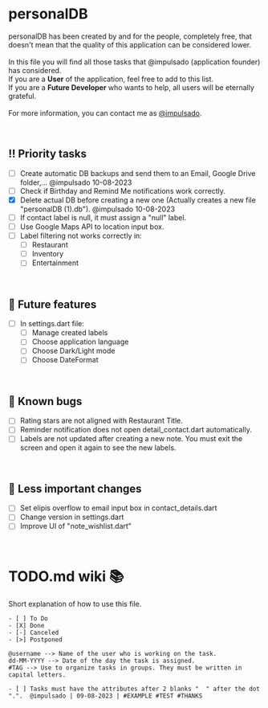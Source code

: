 # personalDB
personalDB has been created by and for the people, completely free, that doesn't mean that the quality of this application can be considered lower.
<br/>
<br/>
In this file you will find all those tasks that @impulsado (application founder) has considered. <br/>
If you are a **User** of the application, feel free to add to this list. <br/>
If you are a **Future Developer** who wants to help, all users will be eternally grateful. 
<br/>
<br/>
For more information, you can contact me as [@impulsado](https://t.me/impulsado).

<br/>

## ‼ Priority tasks
- [ ] Create automatic DB backups and send them to an Email, Google Drive folder,...  @impulsado 10-08-2023
- [ ] Check if Birthday and Remind Me notifications work correctly.
- [X] Delete actual DB before creating a new one (Actually creates a new file "personalDB (1).db").    @impulsado 10-08-2023
- [ ] If contact label is null, it must assign a "null" label.
- [ ] Use Google Maps API to location input box.
- [ ] Label filtering not works correctly in:
    - [ ] Restaurant
    - [ ] Inventory
    - [ ] Entertainment

<br/>

## 🌺 Future features
- [ ] In  settings.dart file:
    - [ ] Manage created labels
    - [ ] Choose application language
    - [ ] Choose Dark/Light mode
    - [ ] Choose DateFormat

<br/>

## 🦗 Known bugs
- [ ] Rating stars are not aligned with Restaurant Title.
- [ ] Reminder notification does not open detail_contact.dart automatically.
- [ ] Labels are not updated after creating a new note. You must exit the screen and open it again to see the new labels.

<br/>

## 🔧 Less important changes
- [ ] Set elipis overflow to email input box in contact_details.dart
- [ ] Change version in settings.dart
- [ ] Improve UI of "note_wishlist.dart"

<br/>

# TODO.md wiki 📚
Short explanation of how to use this file.<br/>

```Symbology of checkboxes
- [ ] To Do
- [X] Done
- [-] Canceled
- [>] Postponed
```

```Task attributes
@username --> Name of the user who is working on the task.
dd-MM-YYYY --> Date of the day the task is assigned.
#TAG --> Use to organize tasks in groups. They must be written in capital letters.

- [ ] Tasks must have the attributes after 2 blanks "  " after the dot ".".  @impulsado | 09-08-2023 | #EXAMPLE #TEST #THANKS
```

